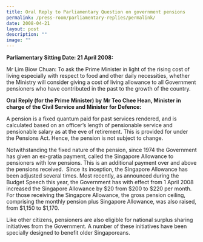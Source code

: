 ```yaml
---
title: Oral Reply to Parliamentary Question on government pensions
permalink: /press-room/parliamentary-replies/permalink/
date: 2008-04-21
layout: post
description: ""
image: ""
---
```

**Parliamentary Sitting Date: 21 April 2008:**

Mr Lim Biow Chuan: To ask the Prime Minister in light of the rising cost of living especially with respect to food and other daily necessities, whether the Ministry will consider giving a cost of living allowance to all Government pensioners who have contributed in the past to the growth of the country.

**Oral Reply (for the Prime Minister) by** **Mr Teo Chee Hean, Minister in charge of the Civil Service and Minister for Defence:**

A pension is a fixed quantum paid for past services rendered, and is calculated based on an officer’s length of pensionable service and pensionable salary as at the eve of retirement. This is provided for under the Pensions Act. Hence, the pension is not subject to change.

Notwithstanding the fixed nature of the pension, since 1974 the Government has given an ex-gratia payment, called the Singapore Allowance to pensioners with low pensions. This is an additional payment over and above the pensions received.  Since its inception, the Singapore Allowance has been adjusted several times. Most recently, as announced during the Budget Speech this year, the Government has with effect from 1 April 2008 increased the Singapore Allowance by $20 from $200 to $220 per month. For those receiving the Singapore Allowance, the gross pension ceiling, comprising the monthly pension plus Singapore Allowance, was also raised, from $1,150 to $1,170. 

Like other citizens, pensioners are also eligible for national surplus sharing initiatives from the Government. A number of these initiatives have been specially designed to benefit older Singaporeans.